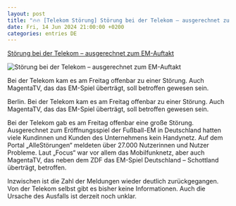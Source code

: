 ```yaml
---
layout: post
title: "🔥🔥 [Telekom Störung] Störung bei der Telekom – ausgerechnet zum EM-Auftakt"
date: Fri, 14 Jun 2024 21:00:00 +0200
categories: entries DE
---
```

[Störung bei der Telekom – ausgerechnet zum EM-Auftakt](https://www.morgenpost.de/kultur/tv/article242580064/Stoerung-bei-der-Telekom-ausgerechnet-zum-EM-Auftakt.html)

![Störung bei der Telekom – ausgerechnet zum EM-Auftakt](https://img.sparknews.funkemedien.de/242580062/242580062_1718391076_v16_9_1600.jpeg)

Bei der Telekom kam es am Freitag offenbar zu einer Störung. Auch MagentaTV, das das EM-Spiel überträgt, soll betroffen gewesen sein.

Berlin. Bei der Telekom kam es am Freitag offenbar zu einer Störung. Auch MagentaTV, das das EM-Spiel überträgt, soll betroffen gewesen sein.

Bei der Telekom gab es am Freitag offenbar eine große Störung. Ausgerechnet zum Eröffnungsspiel der Fußball-EM in Deutschland hatten viele Kundinnen und Kunden des Unternehmens kein Handynetz. Auf dem Portal „AlleStörungen“ meldeten über 27.000 Nutzerinnen und Nutzer Probleme. Laut „Focus“ war vor allem das Mobilfunknetz, aber auch MagentaTV, das neben dem ZDF das EM-Spiel Deutschland – Schottland überträgt, betroffen.

Inzwischen ist die Zahl der Meldungen wieder deutlich zurückgegangen. Von der Telekom selbst gibt es bisher keine Informationen. Auch die Ursache des Ausfalls ist derzeit noch unklar.

